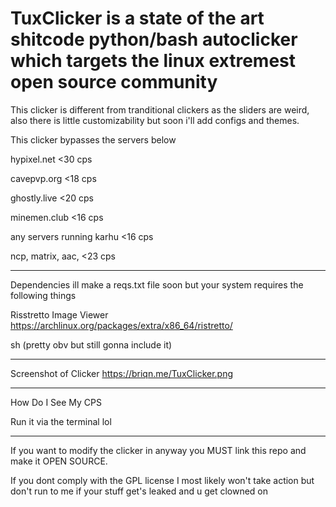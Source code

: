 # TuxClicker is a state of the art shitcode python/bash autoclicker which targets the linux extremest open source community

This clicker is different from tranditional clickers as the sliders are weird, also there is little customizability but soon i'll add configs and themes.

This clicker bypasses the servers below

hypixel.net  <30 cps

cavepvp.org  <18 cps

ghostly.live <20 cps

minemen.club <16 cps

any servers running karhu <16 cps

ncp, matrix, aac, <23 cps
______________________________
Dependencies
ill make a reqs.txt file soon but your system requires the following things

Risstretto Image Viewer  https://archlinux.org/packages/extra/x86_64/ristretto/

sh (pretty obv but still gonna include it)
________________________________
Screenshot of Clicker
https://briqn.me/TuxClicker.png

_________________________________
How Do I See My CPS

Run it via the terminal lol

________________________________
If you want to modify the clicker in anyway you MUST link this repo and make it OPEN SOURCE.

If you dont comply with the GPL license I most likely won't take action but don't run to me if your stuff get's leaked and u get clowned on
